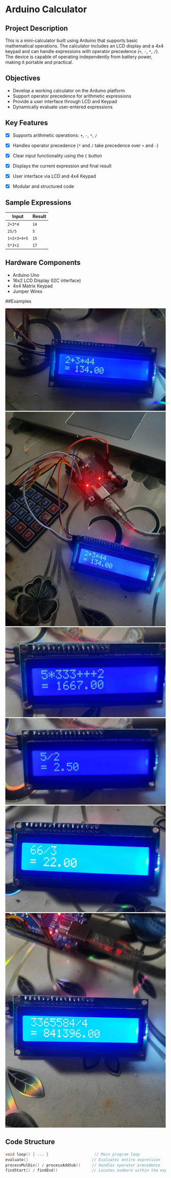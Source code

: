 # Arduino Calculator

## Project Description

This is a mini-calculator built using Arduino that supports basic mathematical operations. The calculator includes an LCD display and a 4x4 keypad and can handle expressions with operator precedence (`+`, `-`, `*`, `/`). The device is capable of operating independently from battery power, making it portable and practical.


## Objectives

- Develop a working calculator on the Arduino platform
- Support operator precedence for arithmetic expressions
- Provide a user interface through LCD and Keypad
- Dynamically evaluate user-entered expressions


## Key Features

- [x] Supports arithmetic operations: `+`, `-`, `*`, `/`
- [x] Handles operator precedence (`*` and `/` take precedence over `+` and `-`)
- [x] Clear input functionality using the `C` button
- [x] Displays the current expression and final result
- [x] User interface via LCD and 4x4 Keypad
- [x] Modular and structured code



## Sample Expressions

| Input             | Result  |
|------------------|---------|
| `2+3*4`          | `14`    |
| `25/5   `        | `5 `    |
| `1+2+3+4+5`      | `15`    |
| `5*3+2  `        | `17`    |


## Hardware Components

- Arduino Uno 
- 16x2 LCD Display (I2C interface)
- 4x4 Matrix Keypad
- Jumper Wires


##Examples

![Calculator](t.jpg)
![Example](t1.jpg)
![Example](t2.jpg)
![Example](t3.jpg)
![Example](t4.jpg)
![Example](t5.jpg)
## Code Structure

```cpp
void loop() { ... }                    // Main program loop
evaluate()                            // Evaluates entire expression
processMulDiv() / processAddSub()     // Handles operator precedence
findStart() / findEnd()               // Locates numbers within the expression


